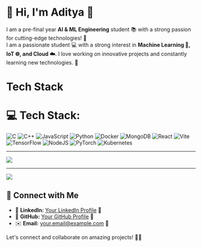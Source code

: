 # 👋 Hi, I'm Aditya 🚀

I am a pre-final year **AI & ML Engineering** student 📚 with a strong passion for cutting-edge technologies! 🚀  
I am a passionate student 💻 with a strong interest in **Machine Learning 🤖, IoT 🌐, and Cloud ☁️**. I love working on innovative projects and constantly learning new technologies. 🚀  

# Tech Stack

# 💻 Tech Stack:
![C](https://img.shields.io/badge/c-%2300599C.svg?style=for-the-badge&logo=c&logoColor=white) ![C++](https://img.shields.io/badge/c++-%2300599C.svg?style=for-the-badge&logo=c%2B%2B&logoColor=white) ![JavaScript](https://img.shields.io/badge/javascript-%23323330.svg?style=for-the-badge&logo=javascript&logoColor=%23F7DF1E) ![Python](https://img.shields.io/badge/python-3670A0?style=for-the-badge&logo=python&logoColor=ffdd54) ![Docker](https://img.shields.io/badge/docker-%230db7ed.svg?style=for-the-badge&logo=docker&logoColor=white) ![MongoDB](https://img.shields.io/badge/MongoDB-%234ea94b.svg?style=for-the-badge&logo=mongodb&logoColor=white) ![React](https://img.shields.io/badge/react-%2320232a.svg?style=for-the-badge&logo=react&logoColor=%2361DAFB) ![Vite](https://img.shields.io/badge/vite-%23646CFF.svg?style=for-the-badge&logo=vite&logoColor=white) ![TensorFlow](https://img.shields.io/badge/TensorFlow-%23FF6F00.svg?style=for-the-badge&logo=TensorFlow&logoColor=white)
![NodeJS](https://img.shields.io/badge/node.js-6DA55F?style=for-the-badge&logo=node.js&logoColor=white) ![PyTorch](https://img.shields.io/badge/PyTorch-%23EE4C2C.svg?style=for-the-badge&logo=PyTorch&logoColor=white) ![Kubernetes](https://img.shields.io/badge/kubernetes-%23326ce5.svg?style=for-the-badge&logo=kubernetes&logoColor=white)

---
[![](https://visitcount.itsvg.in/api?id=Aditya-2-6&icon=0&color=0)](https://visitcount.itsvg.in)

<!-- Proudly created with GPRM ( https://gprm.itsvg.in ) -->
---
[![](https://visitcount.itsvg.in/api?id=Aditya-2-6&icon=0&color=0)](https://visitcount.itsvg.in)

<!-- Proudly created with GPRM ( https://gprm.itsvg.in ) -->

## 🔗 Connect with Me
- 🔗 **LinkedIn:** [Your LinkedIn Profile](https://www.linkedin.com/in/yourprofile) 💼  
- 🐙 **GitHub:** [Your GitHub Profile](https://github.com/yourgithub) 🚀  
- ✉️ **Email:** your.email@example.com 📩  

Let's connect and collaborate on amazing projects! 🚀💡  
